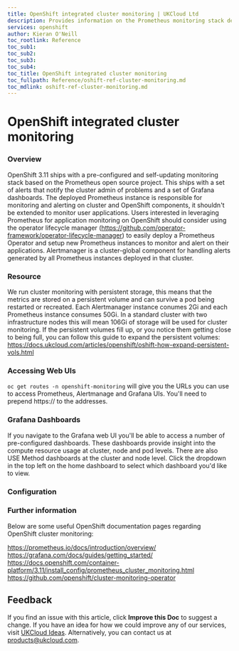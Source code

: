 ```yaml
---
title: OpenShift integrated cluster monitoring | UKCloud Ltd
description: Provides information on the Prometheus monitoring stack deployed with OpenShift v3.11
services: openshift
author: Kieran O'Neill
toc_rootlink: Reference
toc_sub1: 
toc_sub2:
toc_sub3:
toc_sub4:
toc_title: OpenShift integrated cluster monitoring
toc_fullpath: Reference/oshift-ref-cluster-monitoring.md
toc_mdlink: oshift-ref-cluster-monitoring.md
---
```


# OpenShift integrated cluster monitoring

### Overview

OpenShift 3.11 ships with a pre-configured and self-updating monitoring stack based on the Prometheus open source project. This ships with a set of alerts that notify the cluster admin of problems and a set of Grafana dashboards. The deployed Prometheus instance is responsible for monitoring and alerting on cluster and OpenShift components, it shouldn't be extended to monitor user applications. Users interested in leveraging Prometheus for application monitoring on OpenShift should consider using the operator lifecycle manager (https://github.com/operator-framework/operator-lifecycle-manager) to easily deploy a Prometheus Operator and setup new Prometheus instances to monitor and alert on their applications. Alertmanager is a cluster-global component for handling alerts generated by all Prometheus instances deployed in that cluster.

### Resource

We run cluster monitoring with persistent storage, this means that the metrics are stored on a persistent volume and can survive a pod being restarted or recreated. Each Alertmanager instance conumes 2Gi and each Prometheus instance consumes 50Gi. In a standard cluster with two infrastructure nodes this will mean 106Gi of storage will be used for cluster monitoring. If the persistent volumes fill up, or you notice them getting close to being full, you can follow this guide to expand the persistent volumes: https://docs.ukcloud.com/articles/openshift/oshift-how-expand-persistent-vols.html

### Accessing Web UIs

`oc get routes -n openshift-monitoring` will give you the URLs you can use to access Prometheus, Alertmanage and Grafana UIs. You'll need to prepend https:// to the addresses.

### Grafana Dashboards

If you navigate to the Grafana web UI you'll be able to access a number of pre-configured dashboards. These dashboards provide insight into the compute resource usage at cluster, node and pod levels. There are also USE Method dashboards at the cluster and node level. Click the dropdown in the top left on the home dashboard to select which dashboard you'd like to view.

### Configuration





### Further information

Below are some useful OpenShift documentation pages regarding OpenShift cluster monitoring:

https://prometheus.io/docs/introduction/overview/
https://grafana.com/docs/guides/getting_started/
https://docs.openshift.com/container-platform/3.11/install_config/prometheus_cluster_monitoring.html
https://github.com/openshift/cluster-monitoring-operator

## Feedback

If you find an issue with this article, click **Improve this Doc** to suggest a change. If you have an idea for how we could improve any of our services, visit [UKCloud Ideas](https://ideas.ukcloud.com). Alternatively, you can contact us at <products@ukcloud.com>.

